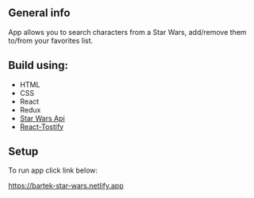 ## General info

App allows you to search characters from a Star Wars, add/remove them to/from your favorites list.

## Build using:

- HTML
- CSS
- React
- Redux
- [Star Wars Api](https://swapi.dev/)
- [React-Tostify](https://fkhadra.github.io/react-toastify/how-to-style)

## Setup

To run app click link below:

https://bartek-star-wars.netlify.app
